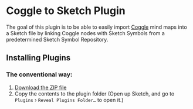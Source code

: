 # Coggle to Sketch Plugin

The goal of this plugin is to be able to easily import [Coggle](https://coggle.it) mind maps into a Sketch file by linking Coggle nodes with Sketch Symbols from a predetermined Sketch Symbol Repository.

## Installing Plugins

### The conventional way:
1. [Download the ZIP file](https://github.com/spartansystems/coggle-to-sketch/archive/master.zip)
2. Copy the contents to the plugin folder (Open up Sketch, and go to `Plugins` › `Reveal Plugins Folder…` to open it.)
